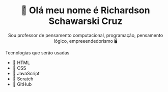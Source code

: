 <h1 align="center">👋 Olá meu nome é Richardson Schawarski Cruz</h1>

<p align="center">Sou professor de pensamento computacional, programação, pensamento lógico, empreeendedorismo 🖥️</p>
<p>Tecnologias que serão usadas</p>

- 🏴󠁧󠁢󠁳󠁣󠁴󠁿 HTML
- 🏴󠁧󠁢󠁳󠁣󠁴󠁿 CSS
- 🏴󠁧󠁢󠁳󠁣󠁴󠁿 JavaScript
- 🏴󠁧󠁢󠁳󠁣󠁴󠁿 Scratch
- 🏴󠁧󠁢󠁳󠁣󠁴󠁿 GitHub

<!--
**professorrichardson/professorrichardson** is a ✨ _special_ ✨ repository because its `README.md` (this file) appears on your GitHub profile.

Here are some ideas to get you started:

- 🔭 I’m currently working on ...
- 🌱 I’m currently learning ...
- 👯 I’m looking to collaborate on ...
- 🤔 I’m looking for help with ...
- 💬 Ask me about ...
- 📫 How to reach me: ...
- 😄 Pronouns: ...
- ⚡ Fun fact: ...
-->
